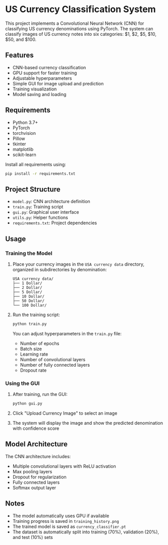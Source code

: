 # US Currency Classification System

This project implements a Convolutional Neural Network (CNN) for classifying US currency denominations using PyTorch. The system can classify images of US currency notes into six categories: $1, $2, $5, $10, $50, and $100.

## Features

- CNN-based currency classification
- GPU support for faster training
- Adjustable hyperparameters
- Simple GUI for image upload and prediction
- Training visualization
- Model saving and loading

## Requirements

- Python 3.7+
- PyTorch
- torchvision
- Pillow
- tkinter
- matplotlib
- scikit-learn

Install all requirements using:
```bash
pip install -r requirements.txt
```

## Project Structure

- `model.py`: CNN architecture definition
- `train.py`: Training script
- `gui.py`: Graphical user interface
- `utils.py`: Helper functions
- `requirements.txt`: Project dependencies

## Usage

### Training the Model

1. Place your currency images in the `USA currency data` directory, organized in subdirectories by denomination:
   ```
   USA currency data/
   ├── 1 Dollar/
   ├── 2 Dollar/
   ├── 5 Dollar/
   ├── 10 Dollar/
   ├── 50 Dollar/
   └── 100 Dollar/
   ```

2. Run the training script:
   ```bash
   python train.py
   ```

   You can adjust hyperparameters in the `train.py` file:
   - Number of epochs
   - Batch size
   - Learning rate
   - Number of convolutional layers
   - Number of fully connected layers
   - Dropout rate

### Using the GUI

1. After training, run the GUI:
   ```bash
   python gui.py
   ```

2. Click "Upload Currency Image" to select an image
3. The system will display the image and show the predicted denomination with confidence score

## Model Architecture

The CNN architecture includes:
- Multiple convolutional layers with ReLU activation
- Max pooling layers
- Dropout for regularization
- Fully connected layers
- Softmax output layer

## Notes

- The model automatically uses GPU if available
- Training progress is saved in `training_history.png`
- The trained model is saved as `currency_classifier.pt`
- The dataset is automatically split into training (70%), validation (20%), and test (10%) sets 